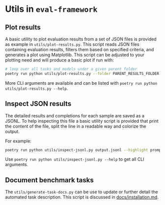 # Utils in `eval-framework`

## Plot results

A basic utility to plot evaluation results from a set of JSON files is provided as example in `utils/plot-results.py`.
This script reads JSON files containing evaluation results, filters them based on specified criteria, and generates a
plot using Matplotlib. This script can be adjusted to your plotting need and will produce a basic plot if run with:
```bash
# loop over all tasks and models under a given parent folder
poetry run python utils/plot-results.py --folder PARENT_RESULTS_FOLDER
```

More CLI arguments are available and can be listed with `poetry run python utils/plot-results.py --help`.

## Inspect JSON results

The detailed results and completions for each sample are saved as a JSONL. To help inspecting this file a basic utility
script is provided that print the content of the file, split the line in a readable way and colorize the output.

For example:
```bash
poetry run python utils/inspect-jsonl.py output.jsonl --highlight prompt,completion --strip messages,eval_kwargs,raw_completion
```

Use `poetry run python utils/inspect-jsonl.py --help` to get all CLI arguments.

## Document benchmark tasks

The `utils/generate-task-docs.py` can be use to update or further detail the automated task description. This script is discussed in
[docs/installation.md](https://github.com/Aleph-Alpha-Research/eval-framework/blob/main/docs/installation.md#generate-task-documentation).
